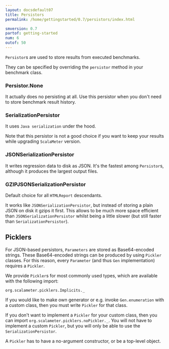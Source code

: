 ```yaml
---
layout: docsdefault07
title: Persistors
permalink: /home/gettingstarted/0.7/persistors/index.html

smversion: 0.7
partof: getting-started
num: 6
outof: 50
---
```



`Persistor`s are used to store results from executed benchmarks.

They can be specified by overriding the `persistor` method in your benchmark class.


### Persistor.None

It actually does no persisting at all.
Use this persistor when you don't need to store benchmark result history.


### SerializationPersistor

It uses `Java serialization` under the hood.  

Note that this persistor is not a good choice
if you want to keep your results while upgrading `ScalaMeter` version.


### JSONSerializationPersistor

It writes regression data to disk as JSON. 
It's the fastest among `Persistor`s, although it produces the largest output files.   


### GZIPJSONSerializationPersistor

Default choice for all `HTMLReport` descendants. 

It works like `JSONSerializationPersistor`,
but instead of storing a plain JSON on disk it gzips it first.
This allows to be much more space efficient than `JSONSerializationPersistor` 
whilst being a little slower (but still faster than `SerializationPersistor`).


## Picklers

For JSON-based persistors, `Parameters` are stored as Base64-encoded strings. 
These Base64-encoded strings can be produced by using `Pickler` classes.
For this reason, every `Parameter` (and thus `Gen` implementation) requires a `Pickler`. 

We provide `Pickler`s for most commonly used types, 
which are available with the following import:

    org.scalameter.picklers.Implicits._

If you would like to make own generator or e.g. invoke `Gen.enumeration`
with a custom class, 
then you must write `Pickler` for that class.

If you don't want to implement a `Pickler` for your custom class,
then you can import `org.scalameter.picklers.noPickler._`.
You will not have to implement a custom `Pickler`,
but you will only be able to use the `SerializationPersistor`.

A `Pickler` has to have a no-argument constructor, or be a top-level object.
